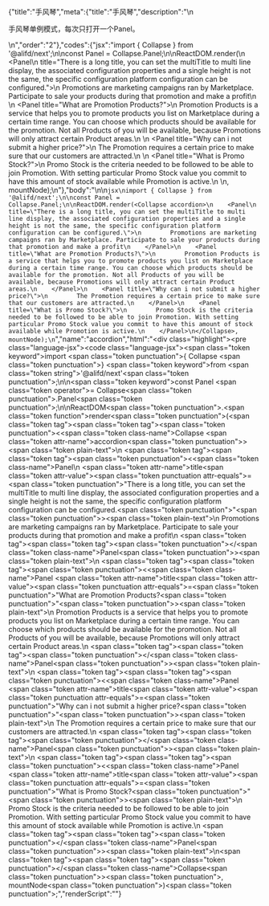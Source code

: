 {"title":"手风琴","meta":{"title":"手风琴","description":"\n<p>手风琴单例模式，每次只打开一个Panel。</p>\n","order":"2"},"codes":{"jsx":"import { Collapse } from '@alifd/next';\n\nconst Panel = Collapse.Panel;\n\nReactDOM.render(<Collapse accordion>\n    <Panel\n        title=\"There is a long title, you can set the multiTitle to multi line display, the associated configuration properties and a single height is not the same, the specific configuration platform configuration can be configured.\">\n        Promotions are marketing campaigns ran by Marketplace. Participate to sale your products during that promotion and make a profit\n    </Panel>\n    <Panel title=\"What are Promotion Products?\">\n        Promotion Products is a service that helps you to promote products you list on Marketplace during a certain time range. You can choose which products should be available for the promotion. Not all Products of you will be available, because Promotions will only attract certain Product areas.\n    </Panel>\n    <Panel title=\"Why can i not submit a higher price?\">\n        The Promotion requires a certain price to make sure that our customers are attracted.\n    </Panel>\n    <Panel title=\"What is Promo Stock?\">\n        Promo Stock is the criteria needed to be followed to be able to join Promotion. With setting particular Promo Stock value you commit to have this amount of stock available while Promotion is active.\n    </Panel>\n</Collapse>, mountNode);\n"},"body":"\n\n````jsx\nimport { Collapse } from '@alifd/next';\n\nconst Panel = Collapse.Panel;\n\nReactDOM.render(<Collapse accordion>\n    <Panel\n        title=\"There is a long title, you can set the multiTitle to multi line display, the associated configuration properties and a single height is not the same, the specific configuration platform configuration can be configured.\">\n        Promotions are marketing campaigns ran by Marketplace. Participate to sale your products during that promotion and make a profit\n    </Panel>\n    <Panel title=\"What are Promotion Products?\">\n        Promotion Products is a service that helps you to promote products you list on Marketplace during a certain time range. You can choose which products should be available for the promotion. Not all Products of you will be available, because Promotions will only attract certain Product areas.\n    </Panel>\n    <Panel title=\"Why can i not submit a higher price?\">\n        The Promotion requires a certain price to make sure that our customers are attracted.\n    </Panel>\n    <Panel title=\"What is Promo Stock?\">\n        Promo Stock is the criteria needed to be followed to be able to join Promotion. With setting particular Promo Stock value you commit to have this amount of stock available while Promotion is active.\n    </Panel>\n</Collapse>, mountNode);\n````","name":"accordion","html":"<script>(function(){\"use strict\";\n\nvar _next = require(\"@alifd/next\");\n\nvar Panel = _next.Collapse.Panel;\n\nReactDOM.render(React.createElement(\n    _next.Collapse,\n    { accordion: true },\n    React.createElement(\n        Panel,\n        {\n            title: \"There is a long title, you can set the multiTitle to multi line display, the associated configuration properties and a single height is not the same, the specific configuration platform configuration can be configured.\" },\n        \"Promotions are marketing campaigns ran by Marketplace. Participate to sale your products during that promotion and make a profit\"\n    ),\n    React.createElement(\n        Panel,\n        { title: \"What are Promotion Products?\" },\n        \"Promotion Products is a service that helps you to promote products you list on Marketplace during a certain time range. You can choose which products should be available for the promotion. Not all Products of you will be available, because Promotions will only attract certain Product areas.\"\n    ),\n    React.createElement(\n        Panel,\n        { title: \"Why can i not submit a higher price?\" },\n        \"The Promotion requires a certain price to make sure that our customers are attracted.\"\n    ),\n    React.createElement(\n        Panel,\n        { title: \"What is Promo Stock?\" },\n        \"Promo Stock is the criteria needed to be followed to be able to join Promotion. With setting particular Promo Stock value you commit to have this amount of stock available while Promotion is active.\"\n    )\n), mountNode);})()</script><div class=\"highlight\"><pre class=\"language-jsx\"><code class=\"language-jsx\"><span class=\"token keyword\">import</span> <span class=\"token punctuation\">{</span> Collapse <span class=\"token punctuation\">}</span> <span class=\"token keyword\">from</span> <span class=\"token string\">'@alifd/next'</span><span class=\"token punctuation\">;</span>\n\n<span class=\"token keyword\">const</span> Panel <span class=\"token operator\">=</span> Collapse<span class=\"token punctuation\">.</span>Panel<span class=\"token punctuation\">;</span>\n\nReactDOM<span class=\"token punctuation\">.</span><span class=\"token function\">render</span><span class=\"token punctuation\">(</span><span class=\"token tag\"><span class=\"token tag\"><span class=\"token punctuation\">&lt;</span><span class=\"token class-name\">Collapse</span></span> <span class=\"token attr-name\">accordion</span><span class=\"token punctuation\">></span></span><span class=\"token plain-text\">\n    </span><span class=\"token tag\"><span class=\"token tag\"><span class=\"token punctuation\">&lt;</span><span class=\"token class-name\">Panel</span></span>\n        <span class=\"token attr-name\">title</span><span class=\"token attr-value\"><span class=\"token punctuation attr-equals\">=</span><span class=\"token punctuation\">\"</span>There is a long title, you can set the multiTitle to multi line display, the associated configuration properties and a single height is not the same, the specific configuration platform configuration can be configured.<span class=\"token punctuation\">\"</span></span><span class=\"token punctuation\">></span></span><span class=\"token plain-text\">\n        Promotions are marketing campaigns ran by Marketplace. Participate to sale your products during that promotion and make a profit\n    </span><span class=\"token tag\"><span class=\"token tag\"><span class=\"token punctuation\">&lt;/</span><span class=\"token class-name\">Panel</span></span><span class=\"token punctuation\">></span></span><span class=\"token plain-text\">\n    </span><span class=\"token tag\"><span class=\"token tag\"><span class=\"token punctuation\">&lt;</span><span class=\"token class-name\">Panel</span></span> <span class=\"token attr-name\">title</span><span class=\"token attr-value\"><span class=\"token punctuation attr-equals\">=</span><span class=\"token punctuation\">\"</span>What are Promotion Products?<span class=\"token punctuation\">\"</span></span><span class=\"token punctuation\">></span></span><span class=\"token plain-text\">\n        Promotion Products is a service that helps you to promote products you list on Marketplace during a certain time range. You can choose which products should be available for the promotion. Not all Products of you will be available, because Promotions will only attract certain Product areas.\n    </span><span class=\"token tag\"><span class=\"token tag\"><span class=\"token punctuation\">&lt;/</span><span class=\"token class-name\">Panel</span></span><span class=\"token punctuation\">></span></span><span class=\"token plain-text\">\n    </span><span class=\"token tag\"><span class=\"token tag\"><span class=\"token punctuation\">&lt;</span><span class=\"token class-name\">Panel</span></span> <span class=\"token attr-name\">title</span><span class=\"token attr-value\"><span class=\"token punctuation attr-equals\">=</span><span class=\"token punctuation\">\"</span>Why can i not submit a higher price?<span class=\"token punctuation\">\"</span></span><span class=\"token punctuation\">></span></span><span class=\"token plain-text\">\n        The Promotion requires a certain price to make sure that our customers are attracted.\n    </span><span class=\"token tag\"><span class=\"token tag\"><span class=\"token punctuation\">&lt;/</span><span class=\"token class-name\">Panel</span></span><span class=\"token punctuation\">></span></span><span class=\"token plain-text\">\n    </span><span class=\"token tag\"><span class=\"token tag\"><span class=\"token punctuation\">&lt;</span><span class=\"token class-name\">Panel</span></span> <span class=\"token attr-name\">title</span><span class=\"token attr-value\"><span class=\"token punctuation attr-equals\">=</span><span class=\"token punctuation\">\"</span>What is Promo Stock?<span class=\"token punctuation\">\"</span></span><span class=\"token punctuation\">></span></span><span class=\"token plain-text\">\n        Promo Stock is the criteria needed to be followed to be able to join Promotion. With setting particular Promo Stock value you commit to have this amount of stock available while Promotion is active.\n    </span><span class=\"token tag\"><span class=\"token tag\"><span class=\"token punctuation\">&lt;/</span><span class=\"token class-name\">Panel</span></span><span class=\"token punctuation\">></span></span><span class=\"token plain-text\">\n</span><span class=\"token tag\"><span class=\"token tag\"><span class=\"token punctuation\">&lt;/</span><span class=\"token class-name\">Collapse</span></span><span class=\"token punctuation\">></span></span><span class=\"token punctuation\">,</span> mountNode<span class=\"token punctuation\">)</span><span class=\"token punctuation\">;</span></code></pre></div>","renderScript":"<script>(function(){'use strict';\n\nvar _createClass = function () { function defineProperties(target, props) { for (var i = 0; i < props.length; i++) { var descriptor = props[i]; descriptor.enumerable = descriptor.enumerable || false; descriptor.configurable = true; if (\"value\" in descriptor) descriptor.writable = true; Object.defineProperty(target, descriptor.key, descriptor); } } return function (Constructor, protoProps, staticProps) { if (protoProps) defineProperties(Constructor.prototype, protoProps); if (staticProps) defineProperties(Constructor, staticProps); return Constructor; }; }();\n\nvar _reactLive = require('react-live');\n\nvar _next = require('@alifd/next');\n\nfunction _classCallCheck(instance, Constructor) { if (!(instance instanceof Constructor)) { throw new TypeError(\"Cannot call a class as a function\"); } }\n\nfunction _possibleConstructorReturn(self, call) { if (!self) { throw new ReferenceError(\"this hasn't been initialised - super() hasn't been called\"); } return call && (typeof call === \"object\" || typeof call === \"function\") ? call : self; }\n\nfunction _inherits(subClass, superClass) { if (typeof superClass !== \"function\" && superClass !== null) { throw new TypeError(\"Super expression must either be null or a function, not \" + typeof superClass); } subClass.prototype = Object.create(superClass && superClass.prototype, { constructor: { value: subClass, enumerable: false, writable: true, configurable: true } }); if (superClass) Object.setPrototypeOf ? Object.setPrototypeOf(subClass, superClass) : subClass.__proto__ = superClass; }\n\nwindow.demoNames.push('accordion');\n\n\nwindow.accordionRenderScript = function accordionRenderScript(liveDemo) {\n    var mountNode = document.getElementById('accordion-mount');\n    if (liveDemo === \"false\") {\n        document.getElementById('accordion-body').innerHTML = '<pre class=\"language-jsx\"><code class=\"language-jsx\"><span class=\"token keyword\">import</span> <span class=\"token punctuation\">{</span> Collapse <span class=\"token punctuation\">}</span> <span class=\"token keyword\">from</span> <span class=\"token string\">\\'@alifd/next\\'</span><span class=\"token punctuation\">;</span>\\n\\n<span class=\"token keyword\">const</span> Panel <span class=\"token operator\">=</span> Collapse<span class=\"token punctuation\">.</span>Panel<span class=\"token punctuation\">;</span>\\n\\nReactDOM<span class=\"token punctuation\">.</span><span class=\"token function\">render</span><span class=\"token punctuation\">(</span><span class=\"token tag\"><span class=\"token tag\"><span class=\"token punctuation\">&lt;</span><span class=\"token class-name\">Collapse</span></span> <span class=\"token attr-name\">accordion</span><span class=\"token punctuation\">></span></span><span class=\"token plain-text\">\\n    </span><span class=\"token tag\"><span class=\"token tag\"><span class=\"token punctuation\">&lt;</span><span class=\"token class-name\">Panel</span></span>\\n        <span class=\"token attr-name\">title</span><span class=\"token attr-value\"><span class=\"token punctuation attr-equals\">=</span><span class=\"token punctuation\">\"</span>There is a long title, you can set the multiTitle to multi line display, the associated configuration properties and a single height is not the same, the specific configuration platform configuration can be configured.<span class=\"token punctuation\">\"</span></span><span class=\"token punctuation\">></span></span><span class=\"token plain-text\">\\n        Promotions are marketing campaigns ran by Marketplace. Participate to sale your products during that promotion and make a profit\\n    </span><span class=\"token tag\"><span class=\"token tag\"><span class=\"token punctuation\">&lt;/</span><span class=\"token class-name\">Panel</span></span><span class=\"token punctuation\">></span></span><span class=\"token plain-text\">\\n    </span><span class=\"token tag\"><span class=\"token tag\"><span class=\"token punctuation\">&lt;</span><span class=\"token class-name\">Panel</span></span> <span class=\"token attr-name\">title</span><span class=\"token attr-value\"><span class=\"token punctuation attr-equals\">=</span><span class=\"token punctuation\">\"</span>What are Promotion Products?<span class=\"token punctuation\">\"</span></span><span class=\"token punctuation\">></span></span><span class=\"token plain-text\">\\n        Promotion Products is a service that helps you to promote products you list on Marketplace during a certain time range. You can choose which products should be available for the promotion. Not all Products of you will be available, because Promotions will only attract certain Product areas.\\n    </span><span class=\"token tag\"><span class=\"token tag\"><span class=\"token punctuation\">&lt;/</span><span class=\"token class-name\">Panel</span></span><span class=\"token punctuation\">></span></span><span class=\"token plain-text\">\\n    </span><span class=\"token tag\"><span class=\"token tag\"><span class=\"token punctuation\">&lt;</span><span class=\"token class-name\">Panel</span></span> <span class=\"token attr-name\">title</span><span class=\"token attr-value\"><span class=\"token punctuation attr-equals\">=</span><span class=\"token punctuation\">\"</span>Why can i not submit a higher price?<span class=\"token punctuation\">\"</span></span><span class=\"token punctuation\">></span></span><span class=\"token plain-text\">\\n        The Promotion requires a certain price to make sure that our customers are attracted.\\n    </span><span class=\"token tag\"><span class=\"token tag\"><span class=\"token punctuation\">&lt;/</span><span class=\"token class-name\">Panel</span></span><span class=\"token punctuation\">></span></span><span class=\"token plain-text\">\\n    </span><span class=\"token tag\"><span class=\"token tag\"><span class=\"token punctuation\">&lt;</span><span class=\"token class-name\">Panel</span></span> <span class=\"token attr-name\">title</span><span class=\"token attr-value\"><span class=\"token punctuation attr-equals\">=</span><span class=\"token punctuation\">\"</span>What is Promo Stock?<span class=\"token punctuation\">\"</span></span><span class=\"token punctuation\">></span></span><span class=\"token plain-text\">\\n        Promo Stock is the criteria needed to be followed to be able to join Promotion. With setting particular Promo Stock value you commit to have this amount of stock available while Promotion is active.\\n    </span><span class=\"token tag\"><span class=\"token tag\"><span class=\"token punctuation\">&lt;/</span><span class=\"token class-name\">Panel</span></span><span class=\"token punctuation\">></span></span><span class=\"token plain-text\">\\n</span><span class=\"token tag\"><span class=\"token tag\"><span class=\"token punctuation\">&lt;/</span><span class=\"token class-name\">Collapse</span></span><span class=\"token punctuation\">></span></span><span class=\"token punctuation\">,</span> mountNode<span class=\"token punctuation\">)</span><span class=\"token punctuation\">;</span>\\n</code></pre>\\n'.replace(/{backquote}/g, '`').replace(/{dollar}/g, '$');\n\n        var Panel = _next.Collapse.Panel;\n\n        ReactDOM.render(React.createElement(\n            _next.Collapse,\n            { accordion: true },\n            React.createElement(\n                Panel,\n                {\n                    title: 'There is a long title, you can set the multiTitle to multi line display, the associated configuration properties and a single height is not the same, the specific configuration platform configuration can be configured.' },\n                'Promotions are marketing campaigns ran by Marketplace. Participate to sale your products during that promotion and make a profit'\n            ),\n            React.createElement(\n                Panel,\n                { title: 'What are Promotion Products?' },\n                'Promotion Products is a service that helps you to promote products you list on Marketplace during a certain time range. You can choose which products should be available for the promotion. Not all Products of you will be available, because Promotions will only attract certain Product areas.'\n            ),\n            React.createElement(\n                Panel,\n                { title: 'Why can i not submit a higher price?' },\n                'The Promotion requires a certain price to make sure that our customers are attracted.'\n            ),\n            React.createElement(\n                Panel,\n                { title: 'What is Promo Stock?' },\n                'Promo Stock is the criteria needed to be followed to be able to join Promotion. With setting particular Promo Stock value you commit to have this amount of stock available while Promotion is active.'\n            )\n        ), mountNode);\n\n        return;\n    }\n\n    var accordionLiveScript = 'const Panel = Collapse.Panel;\\n\\nReactDOM.render(\\n  <Collapse accordion>\\n    <Panel title=\"There is a long title, you can set the multiTitle to multi line display, the associated configuration properties and a single height is not the same, the specific configuration platform configuration can be configured.\">\\n      Promotions are marketing campaigns ran by Marketplace. Participate to sale\\n      your products during that promotion and make a profit\\n    </Panel>\\n    <Panel title=\"What are Promotion Products?\">\\n      Promotion Products is a service that helps you to promote products you\\n      list on Marketplace during a certain time range. You can choose which\\n      products should be available for the promotion. Not all Products of you\\n      will be available, because Promotions will only attract certain Product\\n      areas.\\n    </Panel>\\n    <Panel title=\"Why can i not submit a higher price?\">\\n      The Promotion requires a certain price to make sure that our customers are\\n      attracted.\\n    </Panel>\\n    <Panel title=\"What is Promo Stock?\">\\n      Promo Stock is the criteria needed to be followed to be able to join\\n      Promotion. With setting particular Promo Stock value you commit to have\\n      this amount of stock available while Promotion is active.\\n    </Panel>\\n  </Collapse>,\\n  mountNode\\n);';\n    var emptyTheme = {\n        plain: {},\n        styles: [{\n            types: [],\n            styles: {}\n        }]\n    };\n\n    function renderAfter() {\n        ReactDOM.render(React.createElement(\n            _next.Balloon.Tooltip,\n            {\n                align: 't',\n                style: { maxWidth: 320 },\n                trigger: React.createElement('div', {\n                    dangerouslySetInnerHTML: {\n                        __html: '<pre class=\"language-jsx\"><code class=\"language-jsx\"><span class=\"token keyword\">import</span> <span class=\"token punctuation\">{</span> Collapse <span class=\"token punctuation\">}</span> <span class=\"token keyword\">from</span> <span class=\"token string\">\\'@alifd/next\\'</span><span class=\"token punctuation\">;</span>\\n</code></pre>\\n'\n                    }\n                })\n            },\n            '\\u7F16\\u8F91\\u6A21\\u5F0F\\u6682\\u4E0D\\u652F\\u6301\\u4FEE\\u6539\\u4F9D\\u8D56\\u5F15\\u5165'\n        ), document.getElementById('accordion-live-import'));\n    }\n\n    var LiveRenderer = function (_React$Component) {\n        _inherits(LiveRenderer, _React$Component);\n\n        function LiveRenderer(props) {\n            _classCallCheck(this, LiveRenderer);\n\n            var _this = _possibleConstructorReturn(this, (LiveRenderer.__proto__ || Object.getPrototypeOf(LiveRenderer)).call(this, props));\n\n            _this.onBlur = function () {\n                var time = new Date().getTime();\n                window.top.postMessage({\n                    type: 'ReactLiveEdit',\n                    from: 'demo',\n                    body: { name: 'accordion', component: 'Collapse', time: time }\n                }, '*');\n            };\n\n            return _this;\n        }\n\n        _createClass(LiveRenderer, [{\n            key: 'componentDidMount',\n            value: function componentDidMount() {\n                renderAfter();\n            }\n        }, {\n            key: 'render',\n            value: function render() {\n                return React.createElement(\n                    _reactLive.LiveProvider,\n                    {\n                        code: accordionLiveScript,\n                        scope: { Collapse: _next.Collapse, mountNode: mountNode },\n                        noInline: true },\n                    React.createElement(\n                        'div',\n                        { id: 'accordion-live-editor' },\n                        React.createElement(_reactLive.LiveError, { id: 'accordion-live-error', className: 'react-live-error' }),\n                        React.createElement('div', { id: 'accordion-live-import' }),\n                        React.createElement(\n                            'div',\n                            { id: 'accordion-live-body', className: 'react-live-body' },\n                            React.createElement(_reactLive.LiveEditor, { theme: emptyTheme, onBlur: this.onBlur })\n                        ),\n                        React.createElement('div', { id: 'accordion-live-css' })\n                    ),\n                    React.createElement(_reactLive.LivePreview, null)\n                );\n            }\n        }]);\n\n        return LiveRenderer;\n    }(React.Component);\n\n    ReactDOM.render(React.createElement(LiveRenderer, null), document.getElementById('accordion-body'));\n    return;\n};\n\nwindow.renderFuncs.push(accordionRenderScript);\n\nfunction onRiddleOrCodePenClick(type) {\n    var time = new Date().getTime();\n    window.top.postMessage({\n        type: 'RiddleOrCodePenClick',\n        from: 'demo',\n        body: { name: 'accordion', component: 'Collapse', type: type, time: time }\n    }, '*');\n}\nReactDOM.render(React.createElement(\n    _next.Balloon.Tooltip,\n    {\n        align: 'b',\n        style: { maxWidth: 400 },\n        trigger: React.createElement(\n            'span',\n            { role: 'img', className: 'op-icon', onClick: function onClick() {\n                    return onRiddleOrCodePenClick('O2');\n                } },\n            React.createElement(\n                'svg',\n                { viewBox: '0 0 18 18', version: '1.1' },\n                React.createElement(\n                    'g',\n                    { id: '\\u9875\\u9762-1', stroke: 'none', 'stroke-width': '1', fill: 'none', 'fill-rule': 'evenodd', 'stroke-opacity': '0.45' },\n                    React.createElement(\n                        'g',\n                        { id: '\\u7F16\\u7EC4-16', transform: 'translate(1.000000, 1.031385)', 'fill-rule': 'nonzero', stroke: '#000000', 'stroke-width': '1' },\n                        React.createElement('path', { d: 'M7.99320628,15.9864125 C3.58572657,15.9864125 2.27373675e-13,12.400686 2.27373675e-13,7.99320627 C2.27373675e-13,3.58572655 3.58572657,-1.70530257e-13 7.99320628,-1.70530257e-13 C12.400686,-1.70530257e-13 15.9864126,3.58572655 15.9864126,7.99320627 C15.9864126,8.42039157 15.6400618,8.76674238 15.2128765,8.76674238 C14.7856912,8.76674238 14.4393404,8.42039157 14.4393404,7.99320627 C14.4393404,4.43880793 11.5476691,1.54707218 7.99320628,1.54707218 C4.43874348,1.54707218 1.54707218,4.43880793 1.54707218,7.99320627 C1.54707218,11.5476691 4.43874348,14.4393404 7.99320628,14.4393404 C8.43115662,14.4393404 8.86852684,14.3952488 9.29313367,14.3084194 C9.7112944,14.2223635 10.1204305,14.492521 10.2060352,14.9110685 C10.2917043,15.3296804 10.0218692,15.7383653 9.60338611,15.82397 C9.07686588,15.9317494 8.53513277,15.9864125 7.99320628,15.9864125', id: 'path-2' }),\n                        React.createElement('path', { d: 'M14.8745616,14.4162764 C15.3159789,14.440487 15.5487088,14.6453304 15.5721741,15.0302087 C15.5487088,15.4398955 15.3394443,15.6441411 14.9442844,15.6441411 L11.9445701,15.6441411 C11.5025757,15.6441411 11.2817709,15.4398955 11.2817709,15.0302087 C11.2584018,14.9100526 11.3166804,14.7536303 11.4562221,14.5606432 C11.6420213,14.3439436 11.8279166,14.127244 12.0142928,13.9105444 C12.7817242,13.0680563 13.339795,12.369935 13.6886012,11.8156822 C13.8978657,11.5267494 14.002498,11.2378167 14.002498,10.9488839 C13.9556635,10.5154847 13.746399,10.2751724 13.3746083,10.226552 C13.0024329,10.226552 12.7347936,10.5036285 12.5724598,11.0572835 C12.432918,11.5148932 12.2350015,11.7315928 11.9793834,11.7073822 C11.537389,11.7073822 11.3167766,11.4906827 11.3167766,11.0572835 C11.4176783,9.98807895 11.9602374,9.32514076 12.9424518,9.05442834 C13.5415272,8.88931453 14.2250594,9.11615024 14.4346419,9.22243967 C15.0292798,9.52400928 15.3502647,10.075465 15.3976267,10.8766507 C15.3976267,11.5510596 14.8744655,12.5019474 13.8280468,13.7300113 C13.5489633,14.0674648 13.3625871,14.2960206 13.2698799,14.4162764 L14.8745616,14.4162764 Z', id: 'path-7' })\n                    )\n                )\n            )\n        ) },\n    React.createElement(\n        'span',\n        null,\n        '\\u5728O2\\u4E2D\\u6253\\u5F00'\n    )\n), document.getElementById('accordion-O2'));\nReactDOM.render(React.createElement(\n    _next.Balloon.Tooltip,\n    {\n        align: 'b',\n        style: { maxWidth: 400 },\n        trigger: React.createElement(\n            'span',\n            { role: 'img', className: 'op-icon', onClick: function onClick() {\n                    return onRiddleOrCodePenClick('CodePen');\n                } },\n            React.createElement(\n                'svg',\n                { viewBox: '0 0 20 20', fill: 'currentColor' },\n                React.createElement('path', {\n                    d: 'M17.7207447,7.0537234 L10.2739362,2.0893617 C10.0952128,1.97021277 9.86223404,1.97021277 9.68404255,2.0893617 L2.23723404,7.0537234 C2.0893617,7.15212766 2.00053191,7.31861702 2.00053191,7.4962766 L2.00053191,12.4606383 C2.00053191,12.6382979 2.0893617,12.8047872 2.23723404,12.9031915 L9.68404255,17.8675532 C9.77340426,17.9271277 9.87606383,17.9569149 9.97925532,17.9569149 C10.0824468,17.9569149 10.1851064,17.9271277 10.2744681,17.8675532 L17.7212766,12.9031915 C17.8691489,12.8047872 17.9579787,12.6382979 17.9579787,12.4606383 L17.9579787,7.4962766 C17.9579787,7.31861702 17.8691489,7.15212766 17.7212766,7.0537234 L17.7207447,7.0537234 Z M9.9787234,11.8218085 L7.2143617,9.9787234 L9.9787234,8.1356383 L12.7430851,9.9787234 L9.9787234,11.8218085 Z M10.5106383,7.21170213 L10.5106383,3.52553191 L16.4664894,7.4962766 L13.7021277,9.3393617 L10.5106383,7.21170213 Z M9.44680851,7.21170213 L6.25531915,9.3393617 L3.49095745,7.4962766 L9.44680851,3.52553191 L9.44680851,7.21170213 Z M5.2962766,9.9787234 L3.06382979,11.4670213 L3.06382979,8.49042553 L5.2962766,9.9787234 Z M6.25531915,10.6180851 L9.44680851,12.7457447 L9.44680851,16.4319149 L3.49095745,12.4611702 L6.25531915,10.6180851 Z M10.5106383,12.7457447 L13.7021277,10.6180851 L16.4664894,12.4611702 L10.5106383,16.4319149 L10.5106383,12.7457447 Z M14.6611702,9.9787234 L16.893617,8.49042553 L16.893617,11.4670213 L14.6611702,9.9787234 Z' })\n            )\n        ) },\n    React.createElement(\n        'span',\n        null,\n        '\\u5728CodePen\\u4E2D\\u6253\\u5F00'\n    )\n), document.getElementById('accordion-CodePen'));\nReactDOM.render(React.createElement(\n    _next.Balloon.Tooltip,\n    {\n        align: 'b',\n        style: { maxWidth: 400 },\n        trigger: React.createElement(\n            'span',\n            { role: 'img', className: 'op-icon', onClick: function onClick() {\n                    return onRiddleOrCodePenClick('Riddle');\n                } },\n            React.createElement(\n                'svg',\n                { viewBox: '0 0 20 20', fill: 'currentColor' },\n                React.createElement('path', {\n                    d: 'M12.0135981,2 C14.9585189,2 17.345849,4.38716704 17.345849,7.33333333 C17.345849,9.38478693 16.1882418,11.1657179 14.4903288,12.0578577 L17.2084049,16.7658872 C17.2378708,16.8169235 17.2591949,16.8704263 17.2727803,16.9248914 C17.3474476,17.0262914 17.3916465,17.1520943 17.3916465,17.2882205 C17.3916465,17.628088 17.1161295,17.9036051 16.7762619,17.9036051 L2.81174505,17.9048498 C2.75007855,17.9255976 2.68404472,17.9368421 2.61538462,17.9368421 C2.27551708,17.9368421 2,17.661325 2,17.3214575 L2,4.90050552 C2,4.44767651 2.36696407,4.08058607 2.8201909,4.08058607 L2.8201909,4.08058607 L4.598,4.08 L4.59829061,3.64037695 C4.59829061,2.78210363 5.25867561,2.07778272 6.09736436,2.00602116 L6.23871411,2 Z M11.9839597,3.23076923 L6.23745245,3.23076923 C6.01143198,3.23076923 5.82905984,3.41419855 5.82905984,3.64047008 L5.82905984,3.64047008 L5.829,4.08 L11.5615101,4.08058607 C13.3089935,4.08058607 14.7370181,5.4476011 14.8334247,7.17082808 L14.8386124,7.35677655 C14.8386124,9.16616658 13.3721154,10.632967 11.5615101,10.632967 L11.5615101,10.632967 L10.299,10.632 L12.6155561,14.6429723 C12.7020335,14.7927556 12.7183875,14.9637818 12.6748043,15.1180362 C12.6779184,15.1342067 12.6786336,15.1513556 12.6786336,15.1686715 C12.6786336,15.508539 12.4031165,15.7840561 12.063249,15.7840561 L5.39477011,15.7840561 C5.33908357,15.7840561 5.28512459,15.7766596 5.23382202,15.7627953 L5.21367522,15.7639098 L5.21367522,15.7639098 C4.87380768,15.7639098 4.59829061,15.4883927 4.59829061,15.1485252 L4.598,5.323 L3.23076923,5.32307709 L3.23,16.672 L15.733,16.672 L13.0769083,12.0713449 C12.9069827,11.7770252 13.0078241,11.40068 13.3021438,11.2307544 C13.3538063,11.200927 13.4079962,11.1794424 13.4631533,11.1658825 C14.9972153,10.5673738 16.0854701,9.07745387 16.0854701,7.33333333 C16.0854701,5.06705157 14.2491614,3.23076923 11.9839597,3.23076923 L11.9839597,3.23076923 Z M11.7212434,5.32867389 L11.5688942,5.32307709 L5.829,5.323 L5.82905984,11.0261966 C5.82905984,11.0464748 5.83052125,11.0664018 5.83334393,11.0858783 L5.84579569,11.1428571 L5.829,11.142 L5.829,14.553 L11.142,14.553 L8.71393544,10.3467056 C8.54400168,10.0523717 8.64484792,9.67600839 8.93918185,9.50607462 C9.01663814,9.46135521 9.09977514,9.43538787 9.18333591,9.42676402 L9.18350929,9.40512829 L11.5688942,9.40512829 C12.6982428,9.40512829 13.6102561,8.49132999 13.6102561,7.36410269 C13.6102561,6.23662753 12.6963072,5.32307709 11.5688942,5.32307709 Z' })\n            )\n        ) },\n    React.createElement(\n        'span',\n        null,\n        '\\u5728Riddle\\u4E2D\\u6253\\u5F00'\n    )\n), document.getElementById('accordion-Riddle'));\nReactDOM.render(React.createElement(\n    _next.Balloon.Tooltip,\n    {\n        align: 'b',\n        style: { maxWidth: 320 },\n        trigger: React.createElement(\n            'span',\n            { className: 'code-box-code-action', onClick: function onClick() {\n                    _next.Message.success('复制成功');\n                } },\n            React.createElement(\n                'svg',\n                { viewBox: '0 0 20 20', focusable: 'false', 'data-icon': 'snippets', width: '20px', height: '20px', fill: 'currentColor', 'aria-hidden': 'true' },\n                React.createElement('path', { d: 'M15,5 L15,18 L2,18 L2,5 L15,5 Z M14,6 L3,6 L3,17 L14,17 L14,6 Z M18,2 L18,15 L16,15 L16,13.999 L17,14 L17,3 L6,3 L6,4 L5,4 L5,2 L18,2 Z M9,8 L9,11 L12,11 L12,12 L9,12 L9,15 L8,15 L8,12 L5,12 L5,11 L8,11 L8,8 L9,8 Z' })\n            )\n        )\n    },\n    React.createElement(\n        'span',\n        null,\n        '\\u590D\\u5236\\u4EE3\\u7801'\n    )\n), document.getElementById('accordion-copy-btn'));\nReactDOM.render(React.createElement(\n    React.Fragment,\n    null,\n    React.createElement(\n        _next.Balloon.Tooltip,\n        {\n            align: 'b',\n            style: { maxWidth: 400 },\n            trigger: React.createElement(\n                'span',\n                { id: 'accordion-icon-show', className: 'code-box-code-action code-expand-icon-show' },\n                React.createElement(\n                    'svg',\n                    { alt: 'expand code', width: '20px', height: '20px', viewBox: '0 0 20 20', fill: 'currentColor' },\n                    React.createElement('path', {\n                        d: 'M14.4307124,13.5667899 L15.1349452,14.276759 L10.7473676,18.6288871 L6.42783259,14.2738791 L7.13782502,13.5696698 L10.7530744,17.2147744 L14.4307124,13.5667899 Z M4.79130753,8.067524 L16.3824174,11.1733525 L16.1235984,12.1392784 L4.53248848,9.03344983 L4.79130753,8.067524 Z M10.8154102,1.57503552 L15.1349452,5.93004351 L14.4249528,6.63425282 L10.809949,2.98914817 L7.13206544,6.6371327 L6.42783259,5.92716363 L10.8154102,1.57503552 Z',\n                        transform: 'translate(10.457453, 10.101961) rotate(90.000000) translate(-10.457453, -10.101961) ' })\n                )\n            ) },\n        React.createElement(\n            'span',\n            null,\n            '\\u5C55\\u5F00\\u4EE3\\u7801',\n            React.createElement('br', null),\n            React.createElement('br', null),\n            '\\u5C0F\\u63D0\\u793A: ',\n            React.createElement('br', null),\n            React.createElement('br', null),\n            ' 1. \\u70B9\\u51FB\\u4E00\\u4E0B\\u4EE3\\u7801\\uFF0C\\u8BD5\\u4E00\\u8BD5\\u5728\\u7EBF\\u7F16\\u8F91\\u9884\\u89C8\\u5427\\uFF01 ',\n            React.createElement('br', null),\n            React.createElement('br', null),\n            '2. \\u9875\\u9762\\u53F3\\u4E0A\\u65B9 \\u6709 ',\n            React.createElement(\n                'strong',\n                null,\n                '\\u5168\\u5C40\\u4EE3\\u7801\\u5C55\\u5F00'\n            ),\n            ' \\u53CA ',\n            React.createElement(\n                'strong',\n                null,\n                '\\u5F00\\u542F\\u5728\\u7EBF\\u7F16\\u8F91'\n            ),\n            ' \\u6A21\\u5F0F\\u54DF\\uFF5E'\n        )\n    ),\n    React.createElement(\n        _next.Balloon.Tooltip,\n        {\n            align: 'b',\n            style: { maxWidth: 400 },\n            trigger: React.createElement(\n                'span',\n                { id: 'accordion-icon-hide', className: 'code-box-code-action code-expand-icon-hide', style: { display: 'none' } },\n                React.createElement(\n                    'svg',\n                    { alt: 'expand code', width: '20px', height: '20px', viewBox: '0 0 20 20', style: { fill: '#3B9AFF' } },\n                    React.createElement('path', {\n                        d: 'M14.4307124,13.5667899 L15.1349452,14.276759 L10.7473676,18.6288871 L6.42783259,14.2738791 L7.13782502,13.5696698 L10.7530744,17.2147744 L14.4307124,13.5667899 Z M4.79130753,8.067524 L16.3824174,11.1733525 L16.1235984,12.1392784 L4.53248848,9.03344983 L4.79130753,8.067524 Z M10.8154102,1.57503552 L15.1349452,5.93004351 L14.4249528,6.63425282 L10.809949,2.98914817 L7.13206544,6.6371327 L6.42783259,5.92716363 L10.8154102,1.57503552 Z',\n                        transform: 'translate(10.457453, 10.101961) rotate(90.000000) translate(-10.457453, -10.101961) ' })\n                )\n            ) },\n        React.createElement(\n            'span',\n            null,\n            '\\u6536\\u8D77\\u4EE3\\u7801',\n            React.createElement('br', null),\n            React.createElement('br', null),\n            '\\u5C0F\\u63D0\\u793A: ',\n            React.createElement('br', null),\n            React.createElement('br', null),\n            ' 1. \\u70B9\\u51FB\\u4E00\\u4E0B\\u4EE3\\u7801\\uFF0C\\u8BD5\\u4E00\\u8BD5\\u5728\\u7EBF\\u7F16\\u8F91\\u9884\\u89C8\\u5427\\uFF01 ',\n            React.createElement('br', null),\n            React.createElement('br', null),\n            '2. \\u9875\\u9762\\u53F3\\u4E0A\\u65B9 \\u6709 ',\n            React.createElement(\n                'strong',\n                null,\n                '\\u5168\\u5C40\\u4EE3\\u7801\\u5C55\\u5F00'\n            ),\n            ' \\u53CA ',\n            React.createElement(\n                'strong',\n                null,\n                '\\u5F00\\u542F\\u5728\\u7EBF\\u7F16\\u8F91'\n            ),\n            ' \\u6A21\\u5F0F\\u54DF\\uFF5E'\n        )\n    )\n), document.getElementById('accordion-fold-code'));})()</script>"}